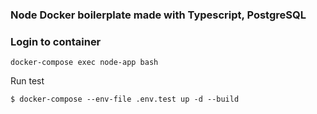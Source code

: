 ### Node Docker boilerplate made with Typescript, PostgreSQL

### Login to container

`docker-compose exec node-app bash`

Run test

`$ docker-compose --env-file .env.test up -d --build`